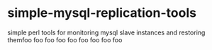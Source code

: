 simple-mysql-replication-tools
==============================

simple perl tools for monitoring mysql slave instances and restoring themfoo
foo
foo
foo
foo
foo
foo
foo
foo
